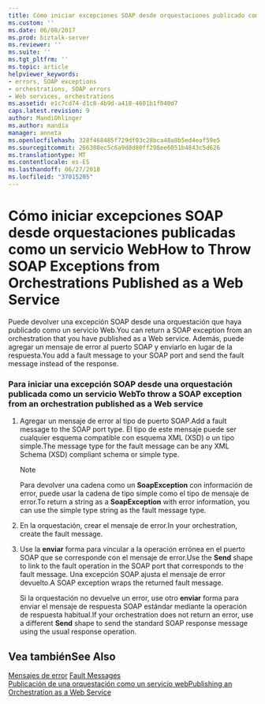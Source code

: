 ```yaml
---
title: Cómo iniciar excepciones SOAP desde orquestaciones publicado como un servicio Web | Microsoft Docs
ms.custom: ''
ms.date: 06/08/2017
ms.prod: biztalk-server
ms.reviewer: ''
ms.suite: ''
ms.tgt_pltfrm: ''
ms.topic: article
helpviewer_keywords:
- errors, SOAP exceptions
- orchestrations, SOAP errors
- Web services, orchestrations
ms.assetid: e1c7cd74-d1c8-4b9d-a418-4601b1f040d7
caps.latest.revision: 9
author: MandiOhlinger
ms.author: mandia
manager: anneta
ms.openlocfilehash: 328f468485f729df03c28bca48a8b5ed4eaf59e5
ms.sourcegitcommit: 266308ec5c6a9d8d80ff298ee6051b4843c5d626
ms.translationtype: MT
ms.contentlocale: es-ES
ms.lasthandoff: 06/27/2018
ms.locfileid: "37015205"
---
```

# <a name="how-to-throw-soap-exceptions-from-orchestrations-published-as-a-web-service"></a><span data-ttu-id="9c5f7-102">Cómo iniciar excepciones SOAP desde orquestaciones publicadas como un servicio Web</span><span class="sxs-lookup"><span data-stu-id="9c5f7-102">How to Throw SOAP Exceptions from Orchestrations Published as a Web Service</span></span>
<span data-ttu-id="9c5f7-103">Puede devolver una excepción SOAP desde una orquestación que haya publicado como un servicio Web.</span><span class="sxs-lookup"><span data-stu-id="9c5f7-103">You can return a SOAP exception from an orchestration that you have published as a Web service.</span></span> <span data-ttu-id="9c5f7-104">Además, puede agregar un mensaje de error al puerto SOAP y enviarlo en lugar de la respuesta.</span><span class="sxs-lookup"><span data-stu-id="9c5f7-104">You add a fault message to your SOAP port and send the fault message instead of the response.</span></span>  
  
### <a name="to-throw-a-soap-exception-from-an-orchestration-published-as-a-web-service"></a><span data-ttu-id="9c5f7-105">Para iniciar una excepción SOAP desde una orquestación publicada como un servicio Web</span><span class="sxs-lookup"><span data-stu-id="9c5f7-105">To throw a SOAP exception from an orchestration published as a Web service</span></span>  
  
1. <span data-ttu-id="9c5f7-106">Agregar un mensaje de error al tipo de puerto SOAP.</span><span class="sxs-lookup"><span data-stu-id="9c5f7-106">Add a fault message to the SOAP port type.</span></span> <span data-ttu-id="9c5f7-107">El tipo de este mensaje puede ser cualquier esquema compatible con esquema XML (XSD) o un tipo simple.</span><span class="sxs-lookup"><span data-stu-id="9c5f7-107">The message type for the fault message can be any XML Schema (XSD) compliant schema or simple type.</span></span>  
  
   > [!NOTE]
   >  <span data-ttu-id="9c5f7-108">Para devolver una cadena como un **SoapException** con información de error, puede usar la cadena de tipo simple como el tipo de mensaje de error.</span><span class="sxs-lookup"><span data-stu-id="9c5f7-108">To return a string as a **SoapException** with error information, you can use the simple type string as the fault message type.</span></span>  
  
2. <span data-ttu-id="9c5f7-109">En la orquestación, crear el mensaje de error.</span><span class="sxs-lookup"><span data-stu-id="9c5f7-109">In your orchestration, create the fault message.</span></span>  
  
3. <span data-ttu-id="9c5f7-110">Use la **enviar** forma para vincular a la operación errónea en el puerto SOAP que se corresponde con el mensaje de error.</span><span class="sxs-lookup"><span data-stu-id="9c5f7-110">Use the **Send** shape to link to the fault operation in the SOAP port that corresponds to the fault message.</span></span> <span data-ttu-id="9c5f7-111">Una excepción SOAP ajusta el mensaje de error devuelto.</span><span class="sxs-lookup"><span data-stu-id="9c5f7-111">A SOAP exception wraps the returned fault message.</span></span>  
  
   <span data-ttu-id="9c5f7-112">Si la orquestación no devuelve un error, use otro **enviar** forma para enviar el mensaje de respuesta SOAP estándar mediante la operación de respuesta habitual.</span><span class="sxs-lookup"><span data-stu-id="9c5f7-112">If your orchestration does not return an error, use a different **Send** shape to send the standard SOAP response message using the usual response operation.</span></span>  
  
## <a name="see-also"></a><span data-ttu-id="9c5f7-113">Vea también</span><span class="sxs-lookup"><span data-stu-id="9c5f7-113">See Also</span></span>  
 <span data-ttu-id="9c5f7-114">[Mensajes de error](../core/fault-messages.md) </span><span class="sxs-lookup"><span data-stu-id="9c5f7-114">[Fault Messages](../core/fault-messages.md) </span></span>  
 [<span data-ttu-id="9c5f7-115">Publicación de una orquestación como un servicio web</span><span class="sxs-lookup"><span data-stu-id="9c5f7-115">Publishing an Orchestration as a Web Service</span></span>](../core/publishing-an-orchestration-as-a-web-service.md)
